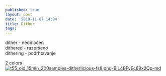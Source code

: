 ```yaml
---
published: true
layout: post
date: '2019-11-07 14:04'
title: Dither
tags: 
---
```

dither - neodločen  
dithered - razpršeno  
dithering - podrhtavanje  

2 colors  
[![t55_oid_15min_200samples-ditherlicious-fs8.png-BlL4BFyEc69x2Qp-md](https://images.weserv.nl/?url=https://i.imgur.com/zhsRkIVl.png)](https://images.weserv.nl/?url=https://i.imgur.com/zhsRkIV.png)
